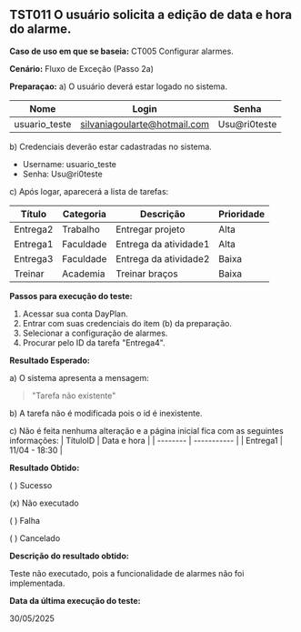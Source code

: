 ## TST011 O usuário solicita a edição de data e hora do alarme.

**Caso de uso em que se baseia:** CT005 Configurar alarmes.

**Cenário:** Fluxo de Exceção (Passo 2a)

**Preparaçao:** 
a) O usuário deverá estar logado no sistema.

| Nome          | Login    | Senha  |
|----------     | ------   |------  |
| usuario_teste | silvaniagoularte@hotmail.com | Usu@ri0teste |

b) Credenciais deverão estar cadastradas no sistema.
* Username: usuario_teste
* Senha: Usu@ri0teste

c) Após logar, aparecerá a lista de tarefas:

| Título     | Categoria  | Descrição             | Prioridade |
|-------     | ---------  | ----------            | ---------- |
| Entrega2   | Trabalho   | Entregar projeto      | Alta       |
| Entrega1   | Faculdade  | Entrega da atividade1 | Alta       |
| Entrega3   | Faculdade  | Entrega da atividade2 | Baixa      |
| Treinar    | Academia   | Treinar braços        | Baixa      |


**Passos para execução do teste:**
1. Acessar sua conta DayPlan.
2. Entrar com suas credenciais do item (b) da preparação.
3. Selecionar a configuração de alarmes.
4. Procurar pelo ID da tarefa "Entrega4".

**Resultado Esperado:** 

a) O sistema apresenta a mensagem: 
> "Tarefa não existente"

b) A tarefa não é modificada pois o id é inexistente.

c) Não é feita nenhuma alteração e a página inicial fica com as seguintes informações: 
| TítuloID | Data e hora   |
| -------- | -----------   |
| Entrega1 | 11/04 - 18:30 |

**Resultado Obtido:**

( ) Sucesso

(x) Não executado

( ) Falha

( ) Cancelado

**Descrição do resultado obtido:**

Teste não executado, pois a funcionalidade de alarmes não foi implementada.

**Data da última execução do teste:**

30/05/2025
